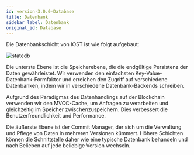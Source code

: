 ```yaml
---
id: version-3.0.0-Database
title: Datenbank
sidebar_label: Datenbank
original_id: Database
---
```


Die Datenbankschicht von IOST ist wie folgt aufgebaut:

![statedb](assets/2-intro-of-iost/Database/statedb.png)

Die unterste Ebene ist die Speicherebene, die die endgültige Persistenz der Daten gewährleistet. Wir verwenden den einfachsten Key-Value-Datenbank-Formfaktor und erreichen den Zugriff auf verschiedene Datenbanken, indem wir in verschiedene Datenbank-Backends schreiben.

Aufgrund des Paradigmas des Datenhandlings auf der Blockchain verwenden wir den MVCC-Cache, um Anfragen zu verarbeiten und gleichzeitig im Speicher zwischenzuspeichern. Dies verbessert die Benutzerfreundlichkeit und Performance.

Die äußerste Ebene ist der Commit Manager, der sich um die Verwaltung und Pflege von Daten in mehreren Versionen kümmert. Höhere Schichten können die Schnittstelle daher wie eine typische Datenbank behandeln und nach Belieben auf jede beliebige Version wechseln.

